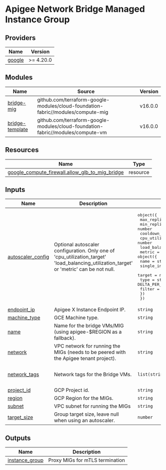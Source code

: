 # Apigee Network Bridge Managed Instance Group

<!-- BEGIN_TF_DOCS -->
## Providers

| Name | Version |
|------|---------|
| <a name="provider_google"></a> [google](#provider\_google) | >= 4.20.0 |

## Modules

| Name | Source | Version |
|------|--------|---------|
| <a name="module_bridge-mig"></a> [bridge-mig](#module\_bridge-mig) | github.com/terraform-google-modules/cloud-foundation-fabric//modules/compute-mig | v16.0.0 |
| <a name="module_bridge-template"></a> [bridge-template](#module\_bridge-template) | github.com/terraform-google-modules/cloud-foundation-fabric//modules/compute-vm | v16.0.0 |

## Resources

| Name | Type |
|------|------|
| [google_compute_firewall.allow_glb_to_mig_bridge](https://registry.terraform.io/providers/hashicorp/google/latest/docs/resources/compute_firewall) | resource |

## Inputs

| Name | Description | Type | Default | Required |
|------|-------------|------|---------|:--------:|
| <a name="input_autoscaler_config"></a> [autoscaler\_config](#input\_autoscaler\_config) | Optional autoscaler configuration. Only one of 'cpu\_utilization\_target' 'load\_balancing\_utilization\_target' or 'metric' can be not null. | <pre>object({<br>    max_replicas                      = number<br>    min_replicas                      = number<br>    cooldown_period                   = number<br>    cpu_utilization_target            = number<br>    load_balancing_utilization_target = number<br>    metric = object({<br>      name                       = string<br>      single_instance_assignment = number<br>      target                     = number<br>      type                       = string # GAUGE, DELTA_PER_SECOND, DELTA_PER_MINUTE<br>      filter                     = string<br>    })<br>  })</pre> | `null` | no |
| <a name="input_endpoint_ip"></a> [endpoint\_ip](#input\_endpoint\_ip) | Apigee X Instance Endpoint IP. | `string` | n/a | yes |
| <a name="input_machine_type"></a> [machine\_type](#input\_machine\_type) | GCE Machine type. | `string` | `"e2-small"` | no |
| <a name="input_name"></a> [name](#input\_name) | Name for the bridge VMs/MIG (using apigee-$REGION as a fallback). | `string` | `null` | no |
| <a name="input_network"></a> [network](#input\_network) | VPC network for running the MIGs (needs to be peered with the Apigee tenant project). | `string` | n/a | yes |
| <a name="input_network_tags"></a> [network\_tags](#input\_network\_tags) | Network tags for the Bridge VMs. | `list(string)` | <pre>[<br>  "apigee-bridge"<br>]</pre> | no |
| <a name="input_project_id"></a> [project\_id](#input\_project\_id) | GCP Project id. | `string` | n/a | yes |
| <a name="input_region"></a> [region](#input\_region) | GCP Region for the MIGs. | `string` | n/a | yes |
| <a name="input_subnet"></a> [subnet](#input\_subnet) | VPC subnet for running the MIGs | `string` | n/a | yes |
| <a name="input_target_size"></a> [target\_size](#input\_target\_size) | Group target size, leave null when using an autoscaler. | `number` | `2` | no |

## Outputs

| Name | Description |
|------|-------------|
| <a name="output_instance_group"></a> [instance\_group](#output\_instance\_group) | Proxy MIGs for mTLS termination |
<!-- END_TF_DOCS -->